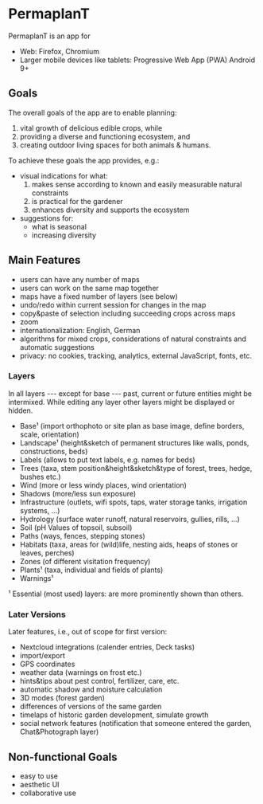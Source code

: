 # PermaplanT

PermaplanT is an app for

- Web: Firefox, Chromium
- Larger mobile devices like tablets: Progressive Web App (PWA) Android 9+

## Goals

The overall goals of the app are to enable planning:

1. vital growth of delicious edible crops, while
2. providing a diverse and functioning ecosystem, and
3. creating outdoor living spaces for both animals & humans.

To achieve these goals the app provides, e.g.:

- visual indications for what:
  1. makes sense according to known and easily measurable natural constraints
  2. is practical for the gardener
  3. enhances diversity and supports the ecosystem
- suggestions for:
  - what is seasonal
  - increasing diversity

## Main Features

- users can have any number of maps
- users can work on the same map together
- maps have a fixed number of layers (see below)
- undo/redo within current session for changes in the map
- copy&paste of selection including succeeding crops across maps
- zoom
- internationalization: English, German
- algorithms for mixed crops, considerations of natural constraints and automatic suggestions
- privacy: no cookies, tracking, analytics, external JavaScript, fonts, etc.

### Layers

In all layers --- except for base --- past, current or future entities might be intermixed.
While editing any layer other layers might be displayed or hidden.

- Base¹ (import orthophoto or site plan as base image, define borders, scale, orientation)
- Landscape¹ (height&sketch of permanent structures like walls, ponds, constructions, beds)
- Labels (allows to put text labels, e.g. names for beds)
- Trees (taxa, stem position&height&sketch&type of forest, trees, hedge, bushes etc.)
- Wind (more or less windy places, wind orientation)
- Shadows (more/less sun exposure)
- Infrastructure (outlets, wifi spots, taps, water storage tanks, irrigation systems, ...)
- Hydrology (surface water runoff, natural reservoirs, gullies, rills, ...)
- Soil (pH Values of topsoil, subsoil)
- Paths (ways, fences, stepping stones)
- Habitats (taxa, areas for (wild)life, nesting aids, heaps of stones or leaves, perches)
- Zones (of different visitation frequency)
- Plants¹ (taxa, individual and fields of plants)
- Warnings¹

¹ Essential (most used) layers: are more prominently shown than others.

### Later Versions

Later features, i.e., out of scope for first version:

- Nextcloud integrations (calender entries, Deck tasks)
- import/export
- GPS coordinates
- weather data (warnings on frost etc.)
- hints&tips about pest control, fertilizer, care, etc.
- automatic shadow and moisture calculation
- 3D modes (forest garden)
- differences of versions of the same garden
- timelaps of historic garden development, simulate growth
- social network features (notification that someone entered the garden, Chat&Photograph layer)

## Non-functional Goals

- easy to use
- aesthetic UI
- collaborative use
